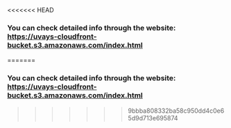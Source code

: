 <<<<<<< HEAD
### You can check detailed info through the website: https://uvays-cloudfront-bucket.s3.amazonaws.com/index.html
=======
### You can check detailed info through the website: https://uvays-cloudfront-bucket.s3.amazonaws.com/index.html
>>>>>>> 9bbba808332ba58c950dd4c0e65d9d713e695874
